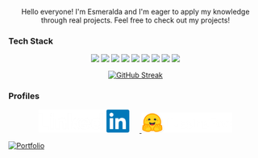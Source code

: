 <p align="center">
Hello everyone! I'm Esmeralda and I'm eager to apply my knowledge through real projects. Feel free to check out my projects!
</p>

### Tech Stack
<p align="center">
  <img src="https://img.shields.io/badge/Python-3776AB?style=for-the-badge&logo=python&logoColor=white" />
  <img src="https://img.shields.io/badge/R-276DC3?style=for-the-badge&logo=r&logoColor=white" />
  <img src="https://img.shields.io/badge/Numpy-4974BF?style=for-the-badge&logo=numpy&logoColor=white" />
  <img src="https://img.shields.io/badge/Matplotlib-11557C?style=for-the-badge&logo=plotly&logoColor=white" />
  <img src="https://img.shields.io/badge/Scikit--Learn-5F8AA3?style=for-the-badge&logo=scikit-learn&logoColor=white" />
  <img src="https://img.shields.io/badge/SQL-4479A1?style=for-the-badge&logo=mysql&logoColor=white" />
  <img src="https://img.shields.io/badge/Excel-217346?style=for-the-badge&logo=microsoft-excel&logoColor=white" />
  <img src="https://img.shields.io/badge/PowerBI-6DB5A5?style=for-the-badge&logo=powerbi&logoColor=black" />
  <img src="https://img.shields.io/badge/Tableau-2d5579?style=for-the-badge&logo=tableau&logoColor=white" />
</p>

<div align="center">

[![GitHub Streak](https://streak-stats.demolab.com?user=iEsmeralda&theme=transparent&hide_border=true&short_numbers=true&date_format=j%20M%5B%20Y%5D&dates=8672B2&ring=382D46&stroke=362E48&sideNums=9C93EB&sideLabels=645AEB&fire=9C93EB&currStreakNum=9C93EB&currStreakLabel=645AEB)](https://git.io/streak-stats)
</div>

### Profiles
<div align="center">
  <a href="https://www.linkedin.com/in/esmeralda-lopezs/" target="_blank" rel="noreferrer">
    <img src="https://raw.githubusercontent.com/iEsmeralda/iesmeralda.github.io/main/icons/linkedin-title.png" alt="LinkedIn" width="180" style="border:none; display:inline-block; margin-right:20px;"/>
  </a>

  <a href="https://huggingface.co/iEsmeralda" target="_blank" rel="noreferrer">
    <img src="https://raw.githubusercontent.com/iEsmeralda/iesmeralda.github.io/main/icons/huggingface-title.png" alt="Hugging Face" width="180" style="border:none; display:inline-block;"/>
  </a>
</div>




<p align="center">
  
[![Portfolio](https://img.shields.io/badge/Visit%20My%20Portfolio-6D64B5?style=for-the-badge)](https://iesmeralda.github.io)
  
</p>






